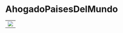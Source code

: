 # AhogadoPaisesDelMundo
<table style="width:100">
<tr>
    <td><img src="blob:https://web.whatsapp.com/148927a9-56dd-47fd-a0eb-1b43b276bd9e"</td>
    
 </tr>
 </table>

